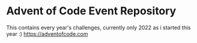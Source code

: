 # Advent of Code Event Repository
This contains every year's challenges, currently only 2022 as i started this year :)
https://adventofcode.com
